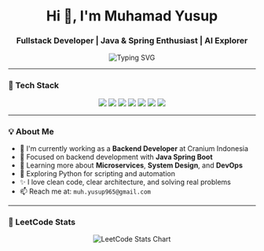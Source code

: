 <h1 align="center">Hi 👋, I'm Muhamad Yusup</h1>
<h3 align="center">Fullstack Developer | Java & Spring Enthusiast | AI Explorer</h3>

<p align="center">
  <img src="https://readme-typing-svg.demolab.com?font=Fira+Code&pause=1000&color=36BCF7&center=true&vCenter=true&width=435&lines=I+build+robust+backends+%26+clean+frontends;Java+%7C+Spring+%7C+Vue+%7C+NestJS+%7C+Python;Always+learning%2C+always+building" alt="Typing SVG" />
</p>

---

### 🚀 Tech Stack

<p align="center">
  <img src="https://img.shields.io/badge/Java-ED8B00?style=for-the-badge&logo=openjdk&logoColor=white" />
  <img src="https://img.shields.io/badge/Spring%20Boot-6DB33F?style=for-the-badge&logo=spring-boot&logoColor=white" />
  <img src="https://img.shields.io/badge/Vue.js-35495E?style=for-the-badge&logo=vue.js&logoColor=4FC08D" />
  <img src="https://img.shields.io/badge/NestJS-E0234E?style=for-the-badge&logo=nestjs&logoColor=white" />
  <img src="https://img.shields.io/badge/Python-3670A0?style=for-the-badge&logo=python&logoColor=ffdd54" />
  <img src="https://img.shields.io/badge/MySQL-00758F?style=for-the-badge&logo=mysql&logoColor=white" />
  <img src="https://img.shields.io/badge/PostgreSQL-336791?style=for-the-badge&logo=postgresql&logoColor=white" />
</p>

---

### 💡 About Me

- 🔭 I'm currently working as a **Backend Developer** at Cranium Indonesia
- 💼 Focused on backend development with **Java Spring Boot**
- 🌱 Learning more about **Microservices**, **System Design**, and **DevOps**
- 🧠 Exploring Python for scripting and automation
- ✨ I love clean code, clear architecture, and solving real problems
- 📫 Reach me at: `muh.yusup965@gmail.com`

---

### 🧠 LeetCode Stats

<p align="center">
  <img src="https://leetcard.jacoblin.cool/yusup-dev?ext=chart&theme=dark" alt="LeetCode Stats Chart" />
</p>

